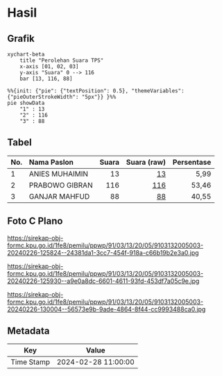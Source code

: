 # Hasil

## Grafik

```mermaid
xychart-beta
    title "Perolehan Suara TPS"
    x-axis [01, 02, 03]
    y-axis "Suara" 0 --> 116
    bar [13, 116, 88]
```

```mermaid
%%{init: {"pie": {"textPosition": 0.5}, "themeVariables": {"pieOuterStrokeWidth": "5px"}} }%%
pie showData
    "1" : 13
    "2" : 116
    "3" : 88
```

## Tabel

| No. | Nama Paslon    | Suara | Suara (raw) | Persentase |
|:--- |:-------------- | -----:| -----------:| ----------:|
| 1   | ANIES MUHAIMIN | 13    | [13][p-1]   | 5,99       |
| 2   | PRABOWO GIBRAN | 116   | [116][p-2]  | 53,46      |
| 3   | GANJAR MAHFUD  | 88    | [88][p-3]   | 40,55      |


[p-1]: https://github.com/gigit-pemilu/pemilu-2024-91-papua/blob/main/pilpres/hitung-suara/sub/91-papua/sub/03-jayapura/sub/13-waibu/sub/2005-sosiri/sub/003-tps/sub/paslon-1.txt
[p-2]: https://github.com/gigit-pemilu/pemilu-2024-91-papua/blob/main/pilpres/hitung-suara/sub/91-papua/sub/03-jayapura/sub/13-waibu/sub/2005-sosiri/sub/003-tps/sub/paslon-2.txt
[p-3]: https://github.com/gigit-pemilu/pemilu-2024-91-papua/blob/main/pilpres/hitung-suara/sub/91-papua/sub/03-jayapura/sub/13-waibu/sub/2005-sosiri/sub/003-tps/sub/paslon-3.txt

## Foto C Plano

https://sirekap-obj-formc.kpu.go.id/1fe8/pemilu/ppwp/91/03/13/20/05/9103132005003-20240226-125824--24381da1-3cc7-454f-918a-c66b19b2e3a0.jpg

https://sirekap-obj-formc.kpu.go.id/1fe8/pemilu/ppwp/91/03/13/20/05/9103132005003-20240226-125930--a9e0a8dc-6601-4611-93fd-453df7a05c9e.jpg

https://sirekap-obj-formc.kpu.go.id/1fe8/pemilu/ppwp/91/03/13/20/05/9103132005003-20240226-130004--56573e9b-9ade-4864-8f44-cc9993488ca0.jpg


## Metadata

| Key        | Value               |
| ---------- | ------------------- |
| Time Stamp | 2024-02-28 11:00:00 |



